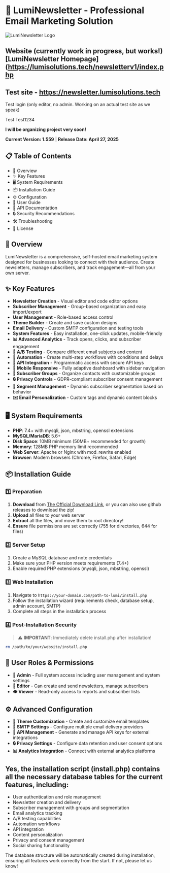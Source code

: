 # 📧 LumiNewsletter - Professional Email Marketing Solution

![LumiNewsletter Logo](https://github.com/BeefSnot/LumiNewsletterPHP/raw/main/assets/images/lumihost.png)

## Website (currently work in progress, but works!) [LumiNewsletter Homepage](https://lumisolutions.tech/newsletterv1/index.php

## Test site - https://newsletter.lumisolutions.tech

Test login (only editor, no admin. Working on an actual test site as we speak)

Test
Test1234


**I will be organizing project very soon!**

**Current Version: 1.559** | **Release Date: April 27, 2025**

## 📋 Table of Contents

- 🌟 Overview
- ✨ Key Features
- 🖥️ System Requirements
- 📦 Installation Guide
- ⚙️ Configuration
- 🧩 User Guide
- 🔌 API Documentation
- 🔒 Security Recommendations
- 🛠️ Troubleshooting
- 📄 License

## 🌟 Overview

LumiNewsletter is a comprehensive, self-hosted email marketing system designed for businesses looking to connect with their audience. Create newsletters, manage subscribers, and track engagement—all from your own server.

## ✨ Key Features

- **Newsletter Creation** - Visual editor and code editor options
- **Subscriber Management** - Group-based organization and easy import/export
- **User Management** - Role-based access control
- **Theme Builder** - Create and save custom designs
- **Email Delivery** - Custom SMTP configuration and testing tools
- **System Features** - Easy installation, one-click updates, mobile-friendly
- **📊 Advanced Analytics** - Track opens, clicks, and subscriber engagement
- **🧪 A/B Testing** - Compare different email subjects and content
- **🤖 Automation** - Create multi-step workflows with conditions and delays
- **🔑 API Integration** - Programmatic access with secure API keys
- **📱 Mobile Responsive** - Fully adaptive dashboard with sidebar navigation
- **👥 Subscriber Groups** - Organize contacts with customizable groups
- **🔒 Privacy Controls** - GDPR-compliant subscriber consent management
- **🔄 Segment Management** - Dynamic subscriber segmentation based on behavior
- **✉️ Email Personalization** - Custom tags and dynamic content blocks

## 🖥️ System Requirements

- **PHP**: 7.4+ with mysqli, json, mbstring, openssl extensions
- **MySQL/MariaDB**: 5.6+
- **Disk Space**: 10MB minimum (50MB+ recommended for growth)
- **Memory**: 128MB PHP memory limit recommended
- **Web Server**: Apache or Nginx with mod_rewrite enabled
- **Browser**: Modern browsers (Chrome, Firefox, Safari, Edge)

## 📦 Installation Guide

### 1️⃣ Preparation
1. **Download** from [The Official Download Link](https://lumisolutions.tech/newsletterupdates/luminewsletterlatest.zip), or you can also use github releases to download the zip!
2. **Upload** all files to your web server
3. **Extract** all the files, and move them to root directory!
4. **Ensure** file permissions are set correctly (755 for directories, 644 for files)

### 2️⃣ Server Setup
1. Create a MySQL database and note credentials
2. Make sure your PHP version meets requirements (7.4+)
3. Enable required PHP extensions (mysqli, json, mbstring, openssl)

### 3️⃣ Web Installation
1. Navigate to `https://your-domain.com/path-to-lumi/install.php`
2. Follow the installation wizard (requirements check, database setup, admin account, SMTP)
3. Complete all steps in the installation process

### 4️⃣ Post-Installation Security
> ⚠️ **IMPORTANT**: Immediately delete install.php after installation!

```bash
rm /path/to/your/website/install.php
```

## 🔐 User Roles & Permissions

- **👑 Admin** - Full system access including user management and system settings
- **📝 Editor** - Can create and send newsletters, manage subscribers
- **👁️ Viewer** - Read-only access to reports and subscriber lists

## ⚙️ Advanced Configuration

- **🎨 Theme Customization** - Create and customize email templates
- **📨 SMTP Settings** - Configure multiple email delivery providers
- **📱 API Management** - Generate and manage API keys for external integrations
- **🔒 Privacy Settings** - Configure data retention and user consent options
- **📊 Analytics Integration** - Connect with external analytics platforms

## Yes, the installation script (install.php) contains all the necessary database tables for the current features, including:

- User authentication and role management
- Newsletter creation and delivery
- Subscriber management with groups and segmentation
- Email analytics tracking
- A/B testing capabilities
- Automation workflows
- API integration
- Content personalization
- Privacy and consent management
- Social sharing functionality

The database structure will be automatically created during installation, ensuring all features work correctly from the start. If not, please let us know!
